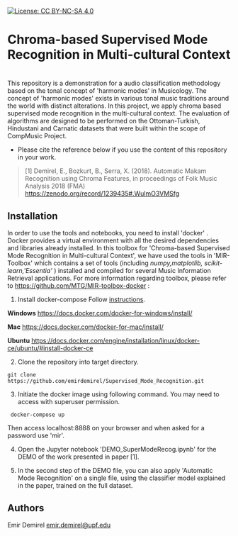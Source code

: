    [![License: CC BY-NC-SA 4.0](https://img.shields.io/badge/License-CC%20BY--NC--SA%204.0-ff69b4.svg)](http://creativecommons.org/licenses/by-nc-sa/4.0/)

# Chroma-based Supervised Mode Recognition in Multi-cultural Context

# 
    
 This repository is a demonstration for a audio classification methodology based on the tonal concept of 'harmonic modes' in Musicology. The concept of 'harmonic modes' exists in various tonal music traditions around the world with distinct alterations. In this project, we apply chroma based supervised mode recognition in the multi-cultural context. The evaluation of algorithms are designed to be performed on the Ottoman-Turkish, Hindustani and Carnatic datasets that were built within the scope of CompMusic Project.
 
  -  Please cite the reference below if you use the content of this repository in your work.
  
  >  [1] Demirel, E., Bozkurt, B., Serra, X. (2018). Automatic Makam Recognition using Chroma Features, in proceedings of  Folk Music Analysis 2018 (FMA)
 https://zenodo.org/record/1239435#.WulmO3VMSfg
    
   
  Installation
  ---------
  In order to use the tools and notebooks, you need to install 'docker' . Docker provides a virtual environment with all the desired dependencies and libraries already installed. In this toolbox for 'Chroma-based Supervised Mode Recognition in Multi-cultural Context', we have used the tools in 'MIR-Toolbox' which contains a set of tools (including *numpy,matplotlib, scikit-learn,'Essentia'* ) installed and compiled for several Music Information Retrieval applications. For more information regarding toolbox, please refer to https://github.com/MTG/MIR-toolbox-docker  :
  
   1) Install docker-compose
   Follow [instructions](https://docs.docker.com/compose/install/).

   **Windows**
    https://docs.docker.com/docker-for-windows/install/

   **Mac**
    https://docs.docker.com/docker-for-mac/install/

   **Ubuntu**
    https://docs.docker.com/engine/installation/linux/docker-ce/ubuntu/#install-docker-ce


   2) Clone the repository into target directory.
   
    git clone https://github.com/emirdemirel/Supervised_Mode_Recognition.git
    
   3) Initiate the docker image using following command. You may need to access with superuser permission.
   
     docker-compose up
     
   Then access localhost:8888 on your browser and when asked for a password use 'mir'.
     
   4) Open the Jupyter notebook  'DEMO_SuperModeRecog.ipynb' for the DEMO of the work presented in paper [1].
   
   5) In the second step of the DEMO file, you can also apply 'Automatic Mode Recognition' on a single file, using the classifier model explained in the paper, trained on the full dataset. 

   
   Authors
   -------------
   Emir Demirel
   emir.demirel@upf.edu
